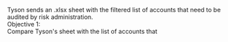 Tyson sends an .xlsx sheet with the filtered list of accounts that need to be audited by risk administration.\
Objective 1:\
    Compare Tyson's sheet with the list of accounts that